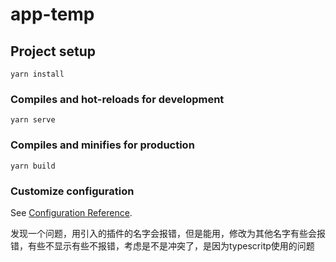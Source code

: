 # app-temp

## Project setup
```
yarn install
```

### Compiles and hot-reloads for development
```
yarn serve
```

### Compiles and minifies for production
```
yarn build
```

### Customize configuration
See [Configuration Reference](https://cli.vuejs.org/config/).

发现一个问题，用引入的插件的名字会报错，但是能用，修改为其他名字有些会报错，有些不显示有些不报错，考虑是不是冲突了，是因为typescritp使用的问题
